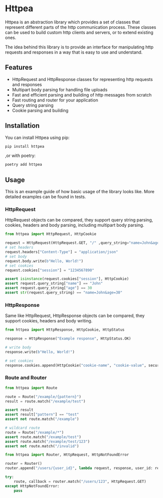 # Httpea

Httpea is an abstraction library which provides a set of classes that represent different parts of the http communication process. These classes can be used to build custom http clients and servers, or to extend existing ones.

The idea behind this library is to provide an interface for manipulating http requests and responses in a way that is easy to use and understand.

## Features
- HttpRequest and HttpResponse classes for representing http requests and responses
- Multipart body parsing for handling file uploads
- Fast and efficient parsing and building of http messages from scratch
- Fast routing and router for your application
- Query string parsing
- Cookie parsing and building

## Installation

You can install Httpea using pip:
```bash
pip install httpea
```

,or with poetry:
```bash
poetry add httpea
```

## Usage

This is an example guide of how basic usage of the library looks like. More detailed examples can be found in tests.

### HttpRequest

HttpRequest objects can be compared, they support query string parsing, cookies, headers and body parsing, including multipart body parsing.

```python
from httpea import HttpRequest, HttpCookie

request = HttpRequest(HttpRequest.GET, "/" ,query_string="name=John&age=30")
# set headers
request.headers["Content-Type"] = "application/json"
# set body
request.body.write(b"Hello, World!")
# set cookies
request.cookies["session"] = "1234567890"

assert isinstance(request.cookies["session"], HttpCookie)
assert request.query_string["name"] == "John"
assert request.query_string["age"] == 30
assert str(request.query_string) == "name=John&age=30"
```

### HttpResponse

Same like HttpRequest, HttpResponse objects can be compared, they support cookies, headers and body writing.

```python
from httpea import HttpResponse, HttpCookie, HttpStatus

response = HttpResponse("Example response", HttpStatus.OK)

# write body
response.write(b"Hello, World!")

# set cookies
response.cookies.append(HttpCookie("cookie-name", "cookie-value", secure=True, http_only=True))
```

### Route and Router

```python
from httpea import Route

route = Route("/example/{pattern}")
result = route.match("/example/test")

assert result
assert result["pattern"] == "test"
assert not route.match("/example")

# wildcard route
route = Route("/example/*")
assert route.match("/example/test")
assert route.match("/example/test/123")
assert not route.match("/invalid")
```

```python
from httpea import Router, HttpRequest, HttpNotFoundError

router = Router()
router.append("/users/{user_id}", lambda request, response, user_id: response.write(user_id), HttpRequest.GET)

try:
    route, callback = router.match("/users/123", HttpRequest.GET)
except HttpNotFoundError:
    pass

```




